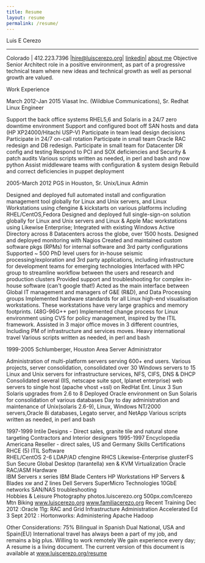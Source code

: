 ```yaml
---
title: Resume
layout: resume
permalink: /resume/
---
```



Luis E Cerezo         
***                               
Colorado |   412.223.7396 |hire@luiscerezo.org| [linkedin](http://linkedin.com/in/luiscerezo)| [about me](http://about.me/luis.cerezo)
Objective
Senior Architect role in a positive environment, as part of a progressive technical team where new ideas and technical growth as well as personal growth are valued.  

Work Experience

March 2012-Jan 2015  Viasat Inc. (Wildblue Communications), Sr. Redhat Linux Engineer

Support the back office systems RHEL5,6 and Solaris  in a 24/7 zero downtime environment
Support and configured boot off SAN hosts and data (HP XP24000/Hitachi USP-V)
Participate in team lead design decisions
Participate in 24/7 on-call rotation
Participate in small team Oracle RAC redesign and DB redesign.
Participate in small team for Datacenter DR config and testing
Respond to PCI and SOX deficiencies and Security & patch audits
Various scripts written as needed, in perl and bash and now python
Assist middleware teams with configuration & system design
Rebuild and correct deficiencies in puppet deployment

2005-March 2012     PGS in Houston, Sr. Unix/Linux Admin

Designed and deployed full automated install and configuration management tool globally for Linux and Unix servers, and Linux Workstations using cfengine & kickstarts on various platforms including RHEL/CentOS,Fedora
Designed and deployed full single-sign-on solution globally for Linux and Unix servers and Linux & Apple Mac workstations using Likewise Enterprise; Integrated with existing Windows Active Directory across 8 Datacenters across the globe, over 1500 hosts.
Designed and deployed monitoring with Nagios
Created and maintained custom software pkgs (RPMs) for internal software and 3rd party configurations
Supported ~ 500  PhD level users for in-house seismic processing/exploration and 3rd party applications, including infrastructure for development teams for emerging technologies
Interfaced with HPC group to streamline workflow between the users and research and production clusters
Provided support and troubleshooting for complex in-house software (can't google that!)
Acted as the main interface between Global IT management and managers of G&E (R&D), and Data Processing groups
Implemented hardware standards for all Linux high-end visualisation workstations. These workstations have very large graphics and memory footprints. (48G-96G++ per)
Implemented change process for Linux environment using CVS for policy management, inspired by the ITIL framework.
Assisted in 3 major office moves in 3 different countries, Including PM of infrastructure and services moves.
Heavy international travel
Various scripts written as needed, in perl and bash

1999-2005 Schlumberger, Houston Area Server Administrator

Administration of multi-platform servers serving 600+ end users.
Various projects, server consolidation, consolidated over 30 Windows servers to 15 Linux and Unix servers for infrastructure services, NFS, CIFS, DNS & DHCP
Consolidated several (IIS, netscape suite spot, Iplanet enterprise) web servers to single host (apache vhost +ssl) on RedHat Ent. Linux 3
Sun Solaris upgrades from 2.6 to 8
Deployed Oracle environment on Sun Solaris for consolidation of various databases
Day to day administration and maintenance of Unix(solaris 2.6-9), Linux, Windows NT/2000 servers,Oracle 8i databases, Legato server, and NetApp
Various scripts written as needed, in perl and bash

1997-1999 Intile Designs - Direct sales, granite tile and natural stone targeting Contractors and Interior designers
1995-1997 Encyclopedia Americana Reseller - direct sales, US and Germany
Skills
Certifications
RHCE (5)
ITIL
Software                
RHEL/CentOS 2-6
LDAP/AD
cfengine
RHCS
Likewise-Enterprise
glusterFS
Sun Secure Global Desktop (tarantella)
xen & KVM Virtualization
Oracle RAC/ASM
Hardware       
IBM Servers x series
IBM Blade Centers
HP Workstations
HP Servers & Blades
xw and Z lines
Dell Servers
SuperMicro
Technologies
10GbE networks
SAN/NAS
troubleshooting              
Hobbies & Leisure
Photography
photos.luiscerezo.org
500px.com/lcerezo
Mtn Biking
www.luiscerezo.org
www.familiacerezo.org
Recent Training
Dec 2012 :Oracle 11g: RAC and Grid Infrastructure Administration Accelerated Ed 3
Sept 2012 : Hortonworks: Administering Apache Hadoop

Other Considerations:
75%  Bilingual in Spanish
Dual National, USA and Spain(EU)
International travel has always been a part of my job, and remains a big plus.
Willing to work remotely
We gain experience every day; A resume is a living document. The current version of this document is available at www.luiscerezo.org/resume
